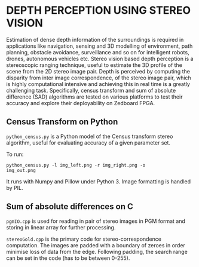 # **DEPTH PERCEPTION USING STEREO VISION** 

Estimation of dense depth information of the surroundings is required in applications like navigation, sensing and 3D modelling of environment, path planning, obstacle avoidance, surveillance and so on for intelligent robots, drones, autonomous vehicles etc. Stereo vision based depth perception is a stereoscopic ranging technique, useful to estimate the 3D profile of the scene from the 2D stereo image pair. Depth is perceived by computing the disparity from inter image correspondence, of the stereo image pair, which is highly computational intensive and achieving this in real time is a greatly challenging task. Specifically, census transform and sum of absolute difference (SAD) algorithms are tested on various platforms to test their accuracy and explore their deployability on Zedboard FPGA.

## Census Transform on Python 

`python_census.py` is a Python model of the Census transform stereo algorithm, useful for evaluating accuracy of a given parameter set. 

To run:

<code>python_census.py -l img_left.png -r img_right.png -o img_out.png</code>

It runs with Numpy and Pillow under Python 3. Image formatting is handled by PIL. 

## Sum of absolute differences on C 

`pgmIO.cpp` is used for reading in pair of stereo images in PGM format and storing in linear array for further processing. 

`stereoGold.cpp` is the primary code for stereo-correspondence computation. The images are padded with a boundary of zeroes in order minimise loss of data from the edge. Following padding, the search range can be set in the code (has to be between 0-255).  
